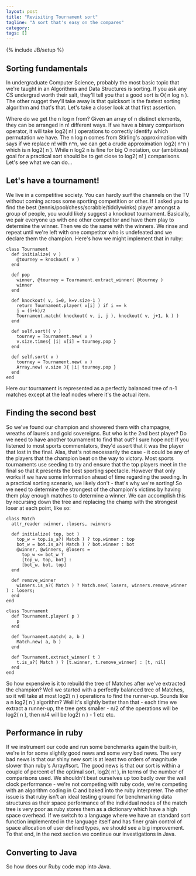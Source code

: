 ```yaml
---
layout: post
title: "Revisiting Tournament sort"
tagline: "A sort that's easy on the compares"
category:
tags: []
---
```

{% include JB/setup %}

## Sorting fundamentals

In undergraduate Computer Science, probably the most basic topic that we're taught in an Algorithms and Data Structures is sorting. If you ask any CS undergrad worth their salt, they'll tell you that a good sort is O( n log n ). The other nugget they'll take away is that quicksort is the fastest sorting algorithm and that's that. Let's take a closer look at that first assertion.

Where do we get the n log n from? Given an array of n distinct elements, they can be arranged in n! different ways. If we have a binary comparison operator, it will take log2( n! ) operations to correctly identify which permutation we have. The n log n comes from Stirling's approximation with says if we replace n! with n^n, we can get a crude approximation log2( n^n ) which is n log2( n ). While n log2 n is fine for big O notation, our (ambitious) goal for a practical sort should be to get close to log2( n! ) comparisons. Let's see what we can do...

## Let's have a tournament!

We live in a competitive society. You can hardly surf the channels on the TV without coming across some sporting competition or other. If I asked you to find the best (tennis/pool/chess/scrabble/tiddlywinks) player amongst a group of people, you would likely suggest a knockout tournament. Basically, we pair everyone up with one other competitor and have them play to determine the winner. Then we do the same with the winners. We rinse and repeat until we're left with one competitor who is undefeated and we declare them the champion. Here's how we might implement that in ruby:

    class Tournament
      def initialize( v )
        @tourney = knockout( v )
      end
  
      def pop
        winner, @tourney = Tournament.extract_winner( @tourney )
        winner
      end
  
      def knockout( v, i=0, k=v.size-1 )
        return Tournament.player( v[i] ) if i == k
        j = (i+k)/2
        Tournament.match( knockout( v, i, j ), knockout( v, j+1, k ) )
      end
  
      def self.sort!( v )
        tourney = Tournament.new( v )
        v.size.times{ |i| v[i] = tourney.pop }
      end

      def self.sort( v )
        tourney = Tournament.new( v )
        Array.new( v.size ){ |i| tourney.pop }
      end
    end

Here our tournament is represented as a perfectly balanced tree of n-1 matches except at the leaf nodes where it's the actual item.
	
## Finding the second best

So we've found our champion and showered them with champagne, wreaths of laurels and gold sovereigns. But who is the 2nd best player? Do we need to have another tournament to find that out? I sure hope not! If you listened to most sports commentators, they'd assert that it was the player that lost in the final. Alas, that's not necessarily the case - it could be any of the players that the champion beat on the way to victory. Most sports tournaments use seeding to try and ensure that the top players meet in the final so that it presents the best sporting spectacle. However that only works if we have some information ahead of time regarding the seeding. In a practical sorting scenario, we likely don't - that's why we're sorting! So we need to determine the strongest of the champion's victims by having them play enough matches to determine a winner. We can accomplish this by recursing down the tree and replacing the champ with the strongest loser at each point, like so:

    class Match
      attr_reader :winner, :losers, :winners

      def initialize( top, bot )
        top_w = top.is_a?( Match ) ? top.winner : top
        bot_w = bot.is_a?( Match ) ? bot.winner : bot
        @winner, @winners, @losers =
          top_w <= bot_w ?
          [top_w, top, bot] :
          [bot_w, bot, top]
      end
  
      def remove_winner
        winners.is_a?( Match ) ? Match.new( losers, winners.remove_winner ) : losers;
      end
    end

    class Tournament
      def Tournament.player( p )
        p
      end
  
      def Tournament.match( a, b )
        Match.new( a, b )
      end
  
      def Tournament.extract_winner( t )
        t.is_a?( Match ) ? [t.winner, t.remove_winner] : [t, nil]
      end
    end

So how expensive is it to rebuild the tree of Matches after we've extracted the champion? Well we started with a perfectly balanced tree of Matches, so it will take at most log2( n ) operations to find the runner-up. Sounds like a n log2( n ) algorithm? Well it's slightly better than that - each time we extract a runner-up, the tree gets smaller - n/2 of the operations will be log2( n ), then n/4 will be log2( n ) - 1 etc etc.

## Performance in ruby

If we instrument our code and run some benchmarks again the built-in, we're in for some slightly good news and some very bad news. The very bad news is that our shiny new sort is at least two orders of magnitude slower than ruby's Array#sort. The good news is that our sort is within a couple of percent of the optimal sort, log2( n! ), in terms of the number of comparisons used. We shouldn't beat ourselves up too badly over the wall clock performance - we're not competing with ruby code, we're competing with an algorithm coding in C and baked into the ruby interpreter. The other issue is that ruby isn't an ideal testing ground for benchmarking data structures as their space performance of the individual nodes of the match tree is very poor as ruby stores them as a dictionary which have a high space overhead. If we switch to a language where we have an standard sort function implemented in the language itself and has finer grain control of space allocation of user defined types, we should see a big improvement. To that end, in the next section we continue our investigations in Java.

## Converting to Java

So how does our Ruby code map into Java.
